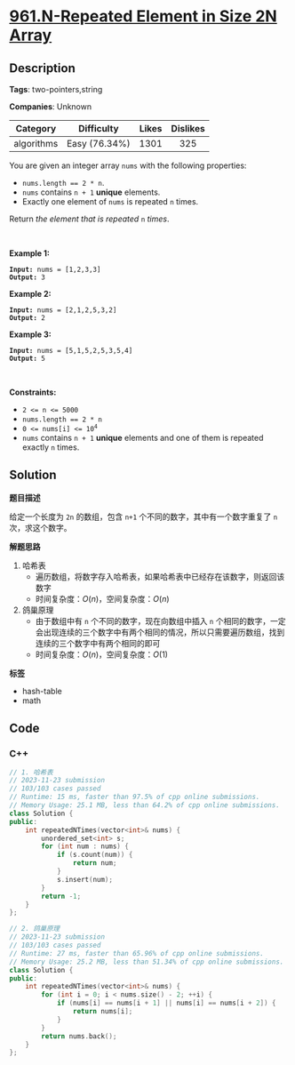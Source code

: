 # [961.N-Repeated Element in Size 2N Array](https://leetcode.com/problems/n-repeated-element-in-size-2n-array/description/)

## Description

**Tags**: two-pointers,string

**Companies**: Unknown

|  Category  |  Difficulty   | Likes | Dislikes |
| :--------: | :-----------: | :---: | :------: |
| algorithms | Easy (76.34%) | 1301  |   325    |

<p>You are given an integer array <code>nums</code> with the following properties:</p>
<ul>
  <li><code>nums.length == 2 * n</code>.</li>
  <li><code>nums</code> contains <code>n + 1</code> <strong>unique</strong> elements.</li>
  <li>Exactly one element of <code>nums</code> is repeated <code>n</code> times.</li>
</ul>
<p>Return <em>the element that is repeated </em><code>n</code><em> times</em>.</p>
<p>&nbsp;</p>
<p><strong class="example">Example 1:</strong></p>
<pre><code><strong>Input:</strong> nums = [1,2,3,3]
<strong>Output:</strong> 3</code></pre><p><strong class="example">Example 2:</strong></p>
<pre><code><strong>Input:</strong> nums = [2,1,2,5,3,2]
<strong>Output:</strong> 2</code></pre><p><strong class="example">Example 3:</strong></p>
<pre><code><strong>Input:</strong> nums = [5,1,5,2,5,3,5,4]
<strong>Output:</strong> 5</code></pre>
<p>&nbsp;</p>
<p><strong>Constraints:</strong></p>
<ul>
  <li><code>2 &lt;= n &lt;= 5000</code></li>
  <li><code>nums.length == 2 * n</code></li>
  <li><code>0 &lt;= nums[i] &lt;= 10<sup>4</sup></code></li>
  <li><code>nums</code> contains <code>n + 1</code> <strong>unique</strong> elements and one of them is repeated exactly <code>n</code> times.</li>
</ul>

## Solution

**题目描述**

给定一个长度为 `2n` 的数组，包含 `n+1` 个不同的数字，其中有一个数字重复了 `n` 次，求这个数字。

**解题思路**

1. 哈希表
   - 遍历数组，将数字存入哈希表，如果哈希表中已经存在该数字，则返回该数字
   - 时间复杂度：$O(n)$，空间复杂度：$O(n)$
2. 鸽巢原理
   - 由于数组中有 `n` 个不同的数字，现在向数组中插入 `n` 个相同的数字，一定会出现连续的三个数字中有两个相同的情况，所以只需要遍历数组，找到连续的三个数字中有两个相同的即可
   - 时间复杂度：$O(n)$，空间复杂度：$O(1)$

**标签**

- hash-table
- math

<!-- code start -->
## Code

### C++

```cpp
// 1. 哈希表
// 2023-11-23 submission
// 103/103 cases passed
// Runtime: 15 ms, faster than 97.5% of cpp online submissions.
// Memory Usage: 25.1 MB, less than 64.2% of cpp online submissions.
class Solution {
public:
    int repeatedNTimes(vector<int>& nums) {
        unordered_set<int> s;
        for (int num : nums) {
            if (s.count(num)) {
                return num;
            }
            s.insert(num);
        }
        return -1;
    }
};
```

```cpp
// 2. 鸽巢原理
// 2023-11-23 submission
// 103/103 cases passed
// Runtime: 27 ms, faster than 65.96% of cpp online submissions.
// Memory Usage: 25.2 MB, less than 51.34% of cpp online submissions.
class Solution {
public:
    int repeatedNTimes(vector<int>& nums) {
        for (int i = 0; i < nums.size() - 2; ++i) {
            if (nums[i] == nums[i + 1] || nums[i] == nums[i + 2]) {
                return nums[i];
            }
        }
        return nums.back();
    }
};
```

<!-- code end -->
